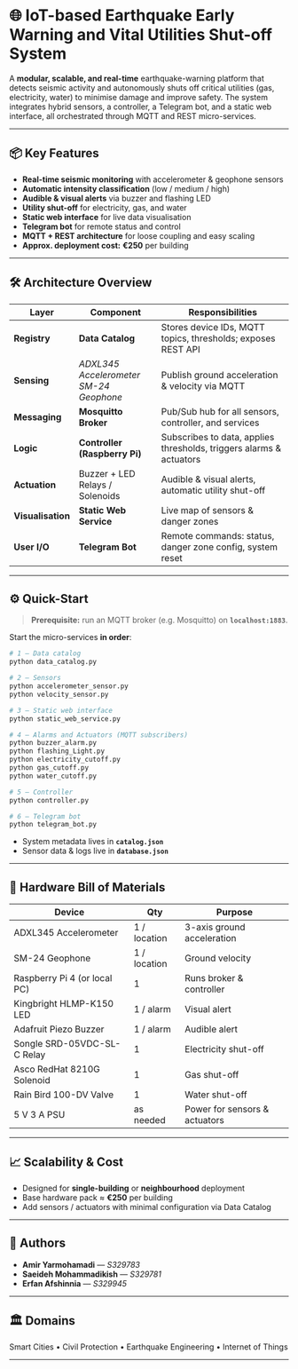 # 🌐 IoT-based Earthquake Early Warning and Vital Utilities Shut-off System

A **modular, scalable, and real-time** earthquake-warning platform that detects seismic activity and autonomously shuts off critical utilities (gas, electricity, water) to minimise damage and improve safety. The system integrates hybrid sensors, a controller, a Telegram bot, and a static web interface, all orchestrated through MQTT and REST micro-services.

---

## 📦 Key Features
- **Real-time seismic monitoring** with accelerometer & geophone sensors  
- **Automatic intensity classification** (low / medium / high)  
- **Audible & visual alerts** via buzzer and flashing LED  
- **Utility shut-off** for electricity, gas, and water  
- **Static web interface** for live data visualisation  
- **Telegram bot** for remote status and control  
- **MQTT + REST architecture** for loose coupling and easy scaling  
- **Approx. deployment cost:** **€250** per building

---

## 🛠 Architecture Overview

| Layer | Component | Responsibilities |
| --- | --- | --- |
| **Registry** | **Data Catalog** | Stores device IDs, MQTT topics, thresholds; exposes REST API |
| **Sensing** | *ADXL345 Accelerometer* <br> *SM-24 Geophone* | Publish ground acceleration & velocity via MQTT |
| **Messaging** | **Mosquitto Broker** | Pub/Sub hub for all sensors, controller, and services |
| **Logic** | **Controller (Raspberry Pi)** | Subscribes to data, applies thresholds, triggers alarms & actuators |
| **Actuation** | Buzzer + LED <br> Relays / Solenoids | Audible & visual alerts, automatic utility shut-off |
| **Visualisation** | **Static Web Service** | Live map of sensors & danger zones |
| **User I/O** | **Telegram Bot** | Remote commands: status, danger zone config, system reset |

---

## ⚙️ Quick-Start

> **Prerequisite:** run an MQTT broker (e.g. Mosquitto) on **`localhost:1883`**.

Start the micro-services **in order**:

```bash
# 1 – Data catalog
python data_catalog.py

# 2 – Sensors
python accelerometer_sensor.py
python velocity_sensor.py

# 3 – Static web interface
python static_web_service.py

# 4 – Alarms and Actuators (MQTT subscribers)
python buzzer_alarm.py
python flashing_Light.py
python electricity_cutoff.py
python gas_cutoff.py
python water_cutoff.py

# 5 – Controller
python controller.py

# 6 – Telegram bot
python telegram_bot.py
```

- System metadata lives in **`catalog.json`**  
- Sensor data & logs live in **`database.json`**

---

## 🔩 Hardware Bill of Materials

| Device | Qty | Purpose |
| --- | --- | --- |
| ADXL345 Accelerometer | 1 / location | 3-axis ground acceleration |
| SM-24 Geophone | 1 / location | Ground velocity |
| Raspberry Pi 4 (or local PC) | 1 | Runs broker & controller |
| Kingbright HLMP-K150 LED | 1 / alarm | Visual alert |
| Adafruit Piezo Buzzer | 1 / alarm | Audible alert |
| Songle SRD-05VDC-SL-C Relay | 1 | Electricity shut-off |
| Asco RedHat 8210G Solenoid | 1 | Gas shut-off |
| Rain Bird 100-DV Valve | 1 | Water shut-off |
| 5 V 3 A PSU | as needed | Power for sensors & actuators |

---

## 📈 Scalability & Cost
- Designed for **single-building** or **neighbourhood** deployment  
- Base hardware pack ≈ **€250** per building  
- Add sensors / actuators with minimal configuration via Data Catalog

---

## 👥 Authors
- **Amir Yarmohamadi** — *S329783*  
- **Saeideh Mohammadikish** — *S329781*  
- **Erfan Afshinnia** — *S329945*

---

## 🏛 Domains
Smart Cities • Civil Protection • Earthquake Engineering • Internet of Things

---
